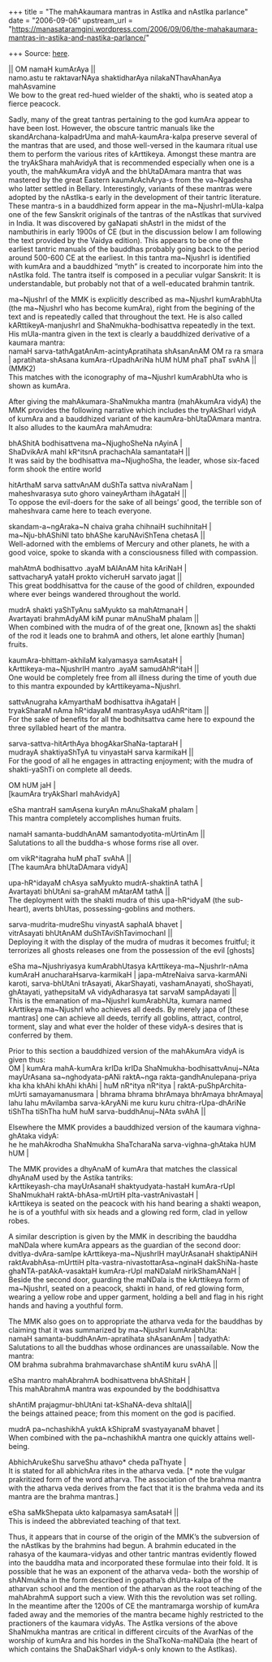 +++
title = "The mahAkaumara mantras in AstIka and nAstIka parlance"
date = "2006-09-06"
upstream_url = "https://manasataramgini.wordpress.com/2006/09/06/the-mahakaumara-mantras-in-astika-and-nastika-parlance/"

+++
Source: [here](https://manasataramgini.wordpress.com/2006/09/06/the-mahakaumara-mantras-in-astika-and-nastika-parlance/).

\|\| OM namaH kumArAya \|\|  
namo.astu te raktavarNAya shaktidharAya nilakaNThavAhanAya mahAsvamine  
We bow to the great red-hued wielder of the shakti, who is seated atop a fierce peacock.

Sadly, many of the great tantras pertaining to the god kumAra appear to have been lost. However, the obscure tantric manuals like the skandArchana-kalpadrUma and mahA-kaumAra-kalpa preserve several of the mantras that are used, and those well-versed in the kaumara ritual use them to perform the various rites of kArttikeya. Amongst these mantra are the tryAkShara mahAvidyA that is recommended especially when one is a youth, the mahAkumAra vidyA and the bhUtaDAmara mantra that was mastered by the great Eastern kaumArAchArya-s from the va\~Ngadesha who latter settled in Bellary. Interestingly, variants of these mantras were adopted by the nAstIka-s early in the development of their tantric literature. These mantra-s in a bauddhized form appear in the ma\~NjushrI-mUla-kalpa one of the few Sanskrit originals of the tantras of the nAstIkas that survived in India. It was discovered by gaNapati shAstrI in the midst of the nambuthiris in early 1900s of CE (but in the discussion below I am following the text provided by the Vaidya edition). This appears to be one of the earliest tantric manuals of the bauddhas probably going back to the period around 500-600 CE at the earliest. In this tantra ma\~NjushrI is identified with kumAra and a bauddhized “myth” is created to incorporate him into the nAstIka fold. The tantra itself is composed in a peculiar vulgar Sanskrit: It is understandable, but probably not that of a well-educated brahmin tantrik.

ma\~NjushrI of the MMK is explicitly described as ma\~NjushrI kumArabhUta (the ma\~NjushrI who has become kumAra), right from the begining of the text and is repeatedly called that throughout the text. He is also called kARttikeyA-manjushrI and ShaNmukha-bodhisattva repeatedly in the text. His mUla-mantra given in the text is clearly a bauddhized derivative of a kaumara mantra:  
namaH sarva-tathAgatAnAm-acintyApratihata shAsanAnAM OM ra ra smara \| apratihata-shAsana kumAra-rUpadhAriNa hUM hUM phaT phaT svAhA \|\|
(MMK2)  
This matches with the iconography of ma\~NjushrI kumArabhUta who is shown as kumAra.

After giving the mahAkumara-ShaNmukha mantra (mahAkumAra vidyA) the MMK provides the following narrative which includes the tryAkSharI vidyA of kumAra and a bauddhized variant of the kaumAra-bhUtaDAmara mantra. It also alludes to the kaumAra mahAmudra:

bhAShitA bodhisattvena ma\~NjughoSheNa nAyinA \|  
ShaDvikArA mahI kR^itsnA prachachAla samantataH \|\|  
It was said by the bodhisattva ma\~NjughoSha, the leader, whose six-faced form shook the entire world

hitArthaM sarva sattvAnAM duShTa sattva nivAraNam \|  
maheshvarasya suto ghoro vaineyArtham ihAgataH \|\|  
To oppose the evil-doers for the sake of all beings’ good, the terrible son of maheshvara came here to teach everyone.

skandam-a\~ngAraka\~N chaiva graha chihnaiH suchihnitaH \|  
ma\~Nju-bhAShiNI tato bhAShe karuNAviShTena chetasA \|\|  
Well-adorned with the emblems of Mercury and other planets, he with a good voice, spoke to skanda with a consciousness filled with compassion.

mahAtmA bodhisattvo .ayaM bAlAnAM hita kAriNaH \|  
sattvacharyA yataH prokto vicheruH sarvato jagat \|\|  
This great boddhisattva for the cause of the good of children, expounded where ever beings wandered throughout the world.

mudrA shakti yaShTyAnu saMyukto sa mahAtmanaH \|  
Avartayati brahmAdyAM kiM punar mAnuShaM phalam \|\|  
When combined with the mudra of of the great one, \[known as\] the shakti of the rod it leads one to brahmA and others, let alone earthly \[human\] fruits.

kaumAra-bhittam-akhilaM kalyamasya samAsataH \|  
kArttikeya-ma\~NjushrIH mantro .ayaM samudAhR^itaH \|\|  
One would be completely free from all illness during the time of youth due to this mantra expounded by kArttikeyama\~NjushrI.

sattvAnugraha kAmyarthaM bodhisattva ihAgataH \|  
tryakSharaM nAma hR^idayaM mantrasyAsya udAhR^itam \|\|  
For the sake of benefits for all the bodhitsattva came here to expound the three syllabled heart of the mantra.

sarva-sattva-hitArthAya bhogAkarShaNa-taptaraH \|  
mudrayA shaktiyaShTyA tu vinyastaH sarva karmikaH \|\|  
For the good of all he engages in attracting enjoyment; with the mudra of shakti-yaShTi on complete all deeds.

OM hUM jaH \|  
\[kaumAra tryAkSharI mahAvidyA\]

eSha mantraH samAsena kuryAn mAnuShakaM phalam \|  
This mantra completely accomplishes human fruits.

namaH samanta-buddhAnAM samantodyotita-mUrtinAm \|\|  
Salutations to all the buddha-s whose forms rise all over.

om vikR^itagraha huM phaT svAhA \|\|  
\[The kaumAra bhUtaDAmara vidyA\]

upa-hR^idayaM chAsya saMyukto mudrA-shaktinA tathA \|  
Avartayati bhUtAni sa-grahAM mAtarAM tathA \|\|  
The deployment with the shakti mudra of this upa-hR^idyaM (the sub-heart), averts bhUtas, possessing-goblins and mothers.

sarva-mudrita-mudreShu vinyastA saphalA bhavet \|  
vitrAsayati bhUtAnAM duShTAviShTavimochanI \|\|  
Deploying it with the display of the mudra of mudras it becomes fruitful; it terrorizes all ghosts releases one from the possession of the evil \[ghosts\]

eSha ma\~Njushriyasya kumArabhUtasya kArttikeya-ma\~NjushrIr-nAma kumAraH anucharaHsarva-karmikaH \| japa-mAtreNaiva sarva-karmANi karoti, sarva-bhUtAni trAsayati, AkarShayati, vashamAnayati, shoShayati, ghAtayati, yathepsitaM vA vidyAdharasya tat sarvaM sampAdayati \|\|  
This is the emanation of ma\~NjushrI kumArabhUta, kumara named kArttikeya ma\~NjushrI who achieves all deeds. By merely japa of \[these mantras\] one can achieve all deeds, terrify all goblins, attract, control, torment, slay and what ever the holder of these vidyA-s desires that is conferred by them.

Prior to this section a bauddhized version of the mahAkumAra vidyA is given thus:  
OM \| kumAra mahA-kumAra krIDa krIDa ShaNmukha-bodhisattvAnuj\~NAta mayUrAsana sa\~nghodyata-pANi raktA\~nga rakta-gandhAnulepana-priya kha kha khAhi khAhi khAhi \| huM nR^itya nR^itya \| raktA-puShpArchita-mUrti samayamanusmara \| bhrama bhrama bhrAmaya bhrAmaya bhrAmaya\| lahu lahu mAvilamba sarva-kAryANi me kuru kuru chitra-rUpa-dhAriNe tiShTha tiShTha huM huM sarva-buddhAnuj\~NAta svAhA \|\|

Elsewhere the MMK provides a bauddhized version of the kaumara vighna-ghAtaka vidyA:  
he he mahAkrodha ShaNmukha ShaTcharaNa sarva-vighna-ghAtaka hUM hUM \|

The MMK provides a dhyAnaM of kumAra that matches the classical dhyAnaM used by the Astika tantriks:  
kArttikeyash-cha mayUrAsanaH shaktyudyata-hastaH kumAra-rUpI ShaNmukhaH raktA-bhAsa-mUrtiH pIta-vastrAnivastaH \|  
kArttikeya is seated on the peacock with his hand bearing a shakti weapon, he is of a youthful with six heads and a glowing red form, clad in yellow robes.

A similar description is given by the MMK in describing the bauddha maNDala where kumAra appears as the guardian of the second door:  
dvitIya-dvAra-samIpe kArttikeya-ma\~NjushrIH mayUrAsanaH shaktipANiH raktAvabhAsa-mUrttiH pIta-vastra-nivastottarAsa\~nginaH dakShiNa-haste ghaNTA-patAkA-vasaktaH kumAra-rUpI maNDalaM nirIkShamANaH \|  
Beside the second door, guarding the maNDala is the kArttikeya form of ma\~NjushrI, seated on a peacock, shakti in hand, of red glowing form, wearing a yellow robe and upper garment, holding a bell and flag in his right hands and having a youthful form.

The MMK also goes on to appropriate the atharva veda for the bauddhas by claiming that it was summarized by ma\~NjushrI kumArabhUta:  
namaH samanta-buddhAnAm-apratihata shAsanAnAm \| tadyathA:  
Salutations to all the buddhas whose ordinances are unassailable. Now the mantra:  
OM brahma subrahma brahmavarchase shAntiM kuru svAhA \|\|

eSha mantro mahAbrahmA bodhisattvena bhAShitaH \|  
This mahAbrahmA mantra was expounded by the boddhisattva

shAntiM prajagmur-bhUtAni tat-kShaNA-deva shItalA\|\|  
the beings attained peace; from this moment on the god is pacified.

mudrA pa\~nchashikhA yuktA kShipraM svastyayanaM bhavet \|  
When combined with the pa\~nchashikhA mantra one quickly attains well-being.

AbhichArukeShu sarveShu athavo\* cheda paThyate \|  
It is stated for all abhichAra rites in the atharva veda. \[\* note the vulgar prakritized form of the word atharva. The association of the brahma mantra with the atharva veda derives from the fact that it is the brahma veda and its mantra are the brahma mantras.\]

eSha saMkShepata ukto kalpamasya samAsataH \|\|  
This is indeed the abbreviated teaching of that text.

Thus, it appears that in course of the origin of the MMK’s the subversion of the nAstIkas by the brahmins had begun. A brahmin educated in the rahasya of the kaumara-vidyas and other tantric mantras evidently flowed into the bauddha mata and incorporated these formulae into their fold. It is possible that he was an exponent of the atharva veda- both the worship of shANmukha in the form described in gopatha’s dhUrta-kalpa of the atharvan school and the mention of the atharvan as the root teaching of the mahAbrahmA support such a view. With this the revolution was set rolling. In the meantime after the 1200s of CE the mantramarga worship of kumAra faded away and the memories of the mantra became highly restricted to the practioners of the kaumara vidyAs. The AstIka versions of the above ShaNmukha mantras are critical in different circuits of the AvarNas of the worship of kumAra and his hordes in the ShaTkoNa-maNDala (the heart of which contains the ShaDakSharI vidyA-s only known to the AstIkas).

